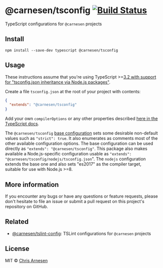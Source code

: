 # @carnesen/tsconfig [![Build Status](https://travis-ci.com/carnesen/tsconfig.svg?branch=master)](https://travis-ci.com/carnesen/tsconfig)

TypeScript configurations for `@carnesen` projects

## Install

```
npm install --save-dev typescript @carnesen/tsconfig
```

## Usage

These instructions assume that you're using TypeScript >=[3.2 with support for "tsconfig.json inheritance via Node.js packages"](https://www.typescriptlang.org/docs/handbook/release-notes/typescript-3-2.html). 

Create a file `tsconfig.json` at the root of your project with contents:

```json
{
  "extends": "@carnesen/tsconfig"
}
```
Add your own `compilerOptions` or any other properties described [here in the TypeScript docs](https://www.typescriptlang.org/docs/handbook/tsconfig-json.html).

The `@carnesen/tsconfig` [base configuration](tsconfig.json) sets some desirable non-default values such as `"strict": true`. It also enumerates as comments most of the other available configuration options. The base configuration can be used directly as `"extends": "@carnesen/tsconfig"`. This package also makes available a Node.js-specific configuration usable as `"extends": "@carnesen/tsconfig/nodejs/tsconfig.json`". The `nodejs` configuration extends the base one and also sets "es2017" as the compiler target, suitable for use with Node.js >=8.

## More information
If you encounter any bugs or have any questions or feature requests, please don't hesitate to file an issue or submit a pull request on this project's repository on GitHub.

## Related
- [@carnesen/tslint-config](https://github.com/carnesen/tslint-config): TSLint configurations for `@carnesen` projects

## License

MIT © [Chris Arnesen](https://www.carnesen.com)
